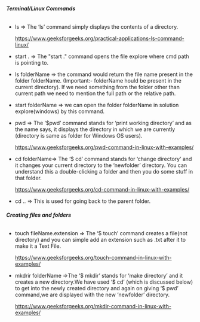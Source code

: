 ###### **Terminal/Linux Commands**

  - ls =>  The ‘ls’ command simply displays the contents of a directory.
    
    https://www.geeksforgeeks.org/practical-applications-ls-command-linux/
    
  - start . => The "start ." command opens the file explore where cmd path is pointing to.
    
    
  - ls folderName => the command would return the file name present in the folder folderName. (Important:- folderName hould be present in the current directory).
    If we need something from the folder other than current path we need to mention the full path or the relative path.
    
  - start folderName => we can open the folder folderName in solution explore(windows) by this command.
  
  
  - pwd => The ‘$pwd’ command stands for ‘print working directory’ and as the name says,
    it displays the directory in which we are currently (directory is same as folder for Windows OS users).
    
    https://www.geeksforgeeks.org/pwd-command-in-linux-with-examples/
    
  - cd folderName=> The ‘$ cd’ command stands for ‘change directory’ and it changes your current directory to the ‘newfolder’ directory.
    You can understand this a double-clicking a folder and then you do some stuff in that folder.
    
    https://www.geeksforgeeks.org/cd-command-in-linux-with-examples/
    
  - cd .. => This is used for going back to the parent folder.



###### **Creating files and folders**
  - touch fileName.extension => The ‘$ touch’ command creates a file(not directory) and you can simple add an extension such as .txt after it to make it a Text File.
    
    https://www.geeksforgeeks.org/touch-command-in-linux-with-examples/
  
  - mkdrir folderName =>The ‘$ mkdir’ stands for ‘make directory’ and it creates a new directory.We have used ‘$ cd’ (which is discussed below) to get into the newly         created directory and again on giving ‘$ pwd’ command,we are displayed with the new ‘newfolder’ directory.
    
    https://www.geeksforgeeks.org/mkdir-command-in-linux-with-examples/
